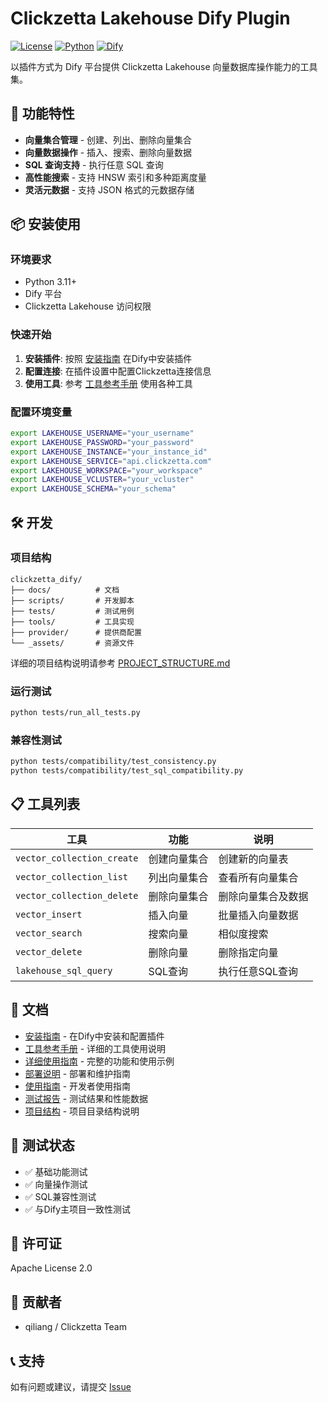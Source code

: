 # Clickzetta Lakehouse Dify Plugin

[![License](https://img.shields.io/badge/License-Apache%202.0-blue.svg)](https://opensource.org/licenses/Apache-2.0)
[![Python](https://img.shields.io/badge/Python-3.11+-brightgreen.svg)](https://python.org)
[![Dify](https://img.shields.io/badge/Dify-Plugin-orange.svg)](https://dify.ai)

以插件方式为 Dify 平台提供 Clickzetta Lakehouse 向量数据库操作能力的工具集。

## 🚀 功能特性

- **向量集合管理** - 创建、列出、删除向量集合
- **向量数据操作** - 插入、搜索、删除向量数据
- **SQL 查询支持** - 执行任意 SQL 查询
- **高性能搜索** - 支持 HNSW 索引和多种距离度量
- **灵活元数据** - 支持 JSON 格式的元数据存储

## 📦 安装使用

### 环境要求
- Python 3.11+
- Dify 平台
- Clickzetta Lakehouse 访问权限

### 快速开始
1. **安装插件**: 按照 [安装指南](docs/INSTALLATION_GUIDE.md) 在Dify中安装插件
2. **配置连接**: 在插件设置中配置Clickzetta连接信息
3. **使用工具**: 参考 [工具参考手册](docs/TOOL_REFERENCE.md) 使用各种工具

### 配置环境变量
```bash
export LAKEHOUSE_USERNAME="your_username"
export LAKEHOUSE_PASSWORD="your_password"
export LAKEHOUSE_INSTANCE="your_instance_id"
export LAKEHOUSE_SERVICE="api.clickzetta.com"
export LAKEHOUSE_WORKSPACE="your_workspace"
export LAKEHOUSE_VCLUSTER="your_vcluster"
export LAKEHOUSE_SCHEMA="your_schema"
```

## 🛠️ 开发

### 项目结构
```
clickzetta_dify/
├── docs/          # 文档
├── scripts/       # 开发脚本
├── tests/         # 测试用例
├── tools/         # 工具实现
├── provider/      # 提供商配置
└── _assets/       # 资源文件
```

详细的项目结构说明请参考 [PROJECT_STRUCTURE.md](PROJECT_STRUCTURE.md)

### 运行测试
```bash
python tests/run_all_tests.py
```

### 兼容性测试
```bash
python tests/compatibility/test_consistency.py
python tests/compatibility/test_sql_compatibility.py
```

## 📋 工具列表

| 工具 | 功能 | 说明 |
|------|------|------|
| `vector_collection_create` | 创建向量集合 | 创建新的向量表 |
| `vector_collection_list` | 列出向量集合 | 查看所有向量集合 |
| `vector_collection_delete` | 删除向量集合 | 删除向量集合及数据 |
| `vector_insert` | 插入向量 | 批量插入向量数据 |
| `vector_search` | 搜索向量 | 相似度搜索 |
| `vector_delete` | 删除向量 | 删除指定向量 |
| `lakehouse_sql_query` | SQL查询 | 执行任意SQL查询 |

## 📖 文档

- [安装指南](docs/INSTALLATION_GUIDE.md) - 在Dify中安装和配置插件
- [工具参考手册](docs/TOOL_REFERENCE.md) - 详细的工具使用说明
- [详细使用指南](docs/DETAILED_README.md) - 完整的功能和使用示例
- [部署说明](docs/DEPLOYMENT.md) - 部署和维护指南
- [使用指南](docs/GUIDE.md) - 开发者使用指南
- [测试报告](docs/TEST_REPORT.md) - 测试结果和性能数据
- [项目结构](PROJECT_STRUCTURE.md) - 项目目录结构说明

## 🧪 测试状态

- ✅ 基础功能测试
- ✅ 向量操作测试
- ✅ SQL兼容性测试
- ✅ 与Dify主项目一致性测试

## 📄 许可证

Apache License 2.0

## 👥 贡献者

- qiliang / Clickzetta Team

## 📞 支持

如有问题或建议，请提交 [Issue](https://github.com/yunqiqiliang/clickzetta_dify/issues)